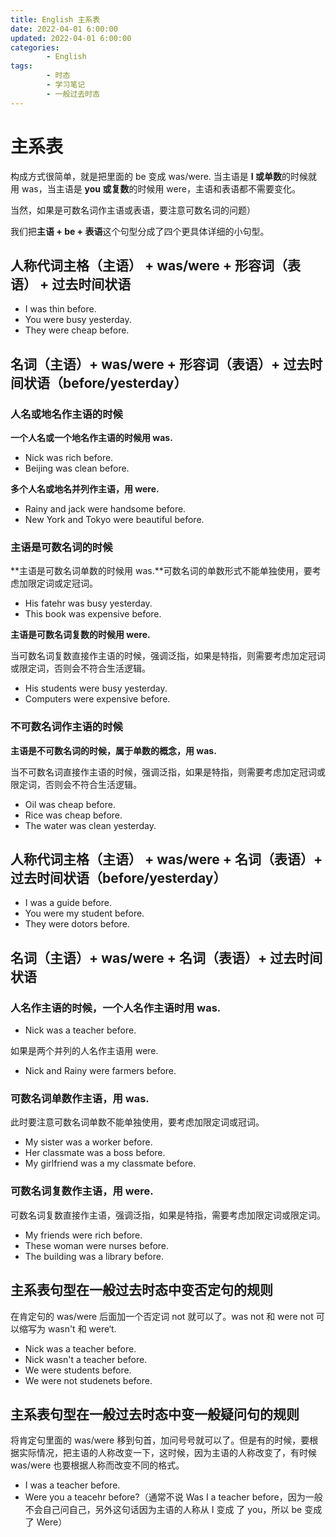 ```yaml
---
title: English 主系表
date: 2022-04-01 6:00:00
updated: 2022-04-01 6:00:00
categories:
        - English
tags:
        - 时态
        - 学习笔记 
        - 一般过去时态
---
```


# 主系表

构成方式很简单，就是把里面的 be 变成 was/were.
当主语是 **I 或单数**的时候就用 was，当主语是 **you 或复数**的时候用 were，主语和表语都不需要变化。

当然，如果是可数名词作主语或表语，要注意可数名词的问题）

我们把**主语 + be + 表语**这个句型分成了四个更具体详细的小句型。

## 人称代词主格（主语） + was/were + 形容词（表语） + 过去时间状语

- I was thin before.
- You were busy yesterday.
- They were cheap before.

## 名词（主语）+ was/were + 形容词（表语）+ 过去时间状语（before/yesterday）

### 人名或地名作主语的时候

**一个人名或一个地名作主语的时候用 was.**

- Nick was rich before.
- Beijing was clean before.

**多个人名或地名并列作主语，用 were.**

- Rainy and jack were handsome before.
- New York and Tokyo were beautiful before.

### 主语是可数名词的时候

**主语是可数名词单数的时候用 was.**可数名词的单数形式不能单独使用，要考虑加限定词或定冠词。

- His fatehr was busy yesterday.
- This book was expensive before.

**主语是可数名词复数的时候用 were.**

当可数名词复数直接作主语的时候，强调泛指，如果是特指，则需要考虑加定冠词或限定词，否则会不符合生活逻辑。

- His students were busy yesterday.
- Computers were expensive before.

### 不可数名词作主语的时候

**主语是不可数名词的时候，属于单数的概念，用 was.**

当不可数名词直接作主语的时候，强调泛指，如果是特指，则需要考虑加定冠词或限定词，否则会不符合生活逻辑。

- Oil was cheap before.
- Rice was cheap before.
- The water was clean yesterday.

## 人称代词主格（主语） + was/were + 名词（表语）+ 过去时间状语（before/yesterday）

- I was a guide before.
- You were my student before.
- They were dotors before.

## 名词（主语）+ was/were + 名词（表语）+ 过去时间状语

### 人名作主语的时候，一个人名作主语时用 was.

- Nick was a teacher before.

如果是两个并列的人名作主语用 were.

- Nick and Rainy were farmers before.

### 可数名词单数作主语，用 was.

此时要注意可数名词单数不能单独使用，要考虑加限定词或冠词。

- My sister was a worker before.
- Her classmate was a boss before.
- My girlfriend was a my classmate before.

### 可数名词复数作主语，用 were.

可数名词复数直接作主语，强调泛指，如果是特指，需要考虑加限定词或限定词。

- My friends were rich before. 
- These woman were nurses before.
- The building was a library before.

## 主系表句型在一般过去时态中变否定句的规则

在肯定句的 was/were 后面加一个否定词 not 就可以了。was not 和 were not 可以缩写为 wasn't 和 were‘t.

- Nick was a teacher before.
- Nick wasn't a teacher before.
- We were students before.
- We were not studenets before.

## 主系表句型在一般过去时态中变一般疑问句的规则

将肯定句里面的 was/were 移到句首，加问号号就可以了。但是有的时候，要根据实际情况，把主语的人称改变一下，这时候，因为主语的人称改变了，有时候 was/were 也要根据人称而改变不同的格式。

- I was a teacher before.
- Were you a teacehr before?（通常不说 Was I a teacher before，因为一般不会自己问自己，另外这句话因为主语的人称从 I 变成  了 you，所以 be 变成了 Were）











